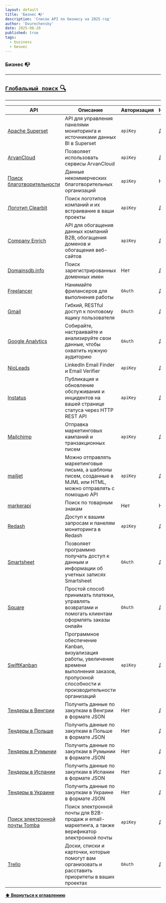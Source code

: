 ```yaml
---
layout: default
title: 'Бизнес 📭'
description: 'Список API по бизнесу на 2025 год'
author: 'Dvurechensky'
date: 2025-08-20
published: true
tags:
  - business
  - бизнес
---
```


### Бизнес 📭

---

## [`Глобальный поиск` 🔍](../search.md)

---

| API                                                                                                                 | Описание                                                                                                                                            | Авторизация | HTTPS | CORS       |
| ------------------------------------------------------------------------------------------------------------------- | --------------------------------------------------------------------------------------------------------------------------------------------------- | ----------- | ----- | ---------- |
| [Apache Superset](https://superset.apache.org/docs/api)                                                             | API для управления панелями мониторинга и источниками данных BI в Superset                                                                          | `apiKey`    | Да    | Да         |
| [ArvanCloud](https://www.arvancloud.ir/en/dev/sdk)                                                                  | Позволяет использовать сервисы ArvanCloud                                                                                                           | `apiKey`    | Да    | Нет        |
| [Поиск благотворительности](http://charityapi.orghunter.com/)                                                       | Данные некоммерческих благотворительных организаций                                                                                                 | `apiKey`    | Нет   | Неизвестно |
| [Логотип Clearbit](https://clearbit.com/docs#logo-api)                                                              | Поиск логотипов компаний и их встраивание в ваши проекты                                                                                            | `apiKey`    | Да    | Неизвестно |
| [Company Enrich](https://companyenrich.com)                                                                         | API для обогащения данных компаний B2B, обогащения доменов и обогащения веб-сайтов                                                                  | `apiKey`    | Да    | Да         |
| [Domainsdb.info](https://domainsdb.info/)                                                                           | Поиск зарегистрированных доменных имен                                                                                                              | Нет         | Да    | Нет        |
| [Freelancer](https://developers.freelancer.com)                                                                     | Нанимайте фрилансеров для выполнения работы                                                                                                         | `OAuth`     | Да    | Неизвестно |
| [Gmail](https://developers.google.com/gmail/api/)                                                                   | Гибкий, RESTful доступ к почтовому ящику пользователя                                                                                               | `OAuth`     | Да    | Неизвестно |
| [Google Analytics](https://developers.google.com/analytics/)                                                        | Собирайте, настраивайте и анализируйте свои данные, чтобы охватить нужную аудиторию                                                                 | `OAuth`     | Да    | Неизвестно |
| [NioLeads](https://nioleads.com/apidoc)                                                                             | LinkedIn Email Finder и Email Verifier                                                                                                              | `apiKey`    | Да    | Да         |
| [Instatus](https://instatus.com/help/api)                                                                           | Публикация и обновление обслуживания и инцидентов на вашей странице статуса через HTTP REST API                                                     | `apiKey`    | Да    | Неизвестно |
| [Mailchimp](https://mailchimp.com/developer/)                                                                       | Отправка маркетинговых кампаний и транзакционных писем                                                                                              | `apiKey`    | Да    | Неизвестно |
| [mailjet](https://www.mailjet.com/)                                                                                 | Можно отправлять маркетинговые письма, а шаблоны писем, созданные в MJML или HTML, можно отправлять с помощью API                                   | `apiKey`    | Да    | Неизвестно |
| [markerapi](https://markerapi.com)                                                                                  | Поиск по товарным знакам                                                                                                                            | Нет         | Нет   | Неизвестно |
| [Redash](https://redash.io/help/user-guide/integrations-and-api/api)                                                | Доступ к вашим запросам и панелям мониторинга в Redash                                                                                              | `apiKey`    | Да    | Да         |
| [Smartsheet](https://smartsheet.redoc.ly/)                                                                          | Позволяет программно получать доступ к данным и информации об учетных записях Smartsheet                                                            | `OAuth`     | Да    | Нет        |
| [Square](https://developer.squareup.com/reference/square)                                                           | Простой способ принимать платежи, управлять возвратами и помогать клиентам оформлять заказы онлайн                                                  | `OAuth`     | Да    | Неизвестно |
| [SwiftKanban](https://www.digite.com/knowledge-base/swiftkanban/article/api-for-swift-kanban-web-services/#restapi) | Программное обеспечение Kanban, визуализация работы, увеличение времени выполнения заказов, пропускной способности и производительности организаций | `apiKey`    | Да    | Неизвестно |
| [Тендеры в Венгрии](https://tenders.guru/hu/api)                                                                    | Получить данные по закупкам в Венгрии в формате JSON                                                                                                | Нет         | Да    | Неизвестно |
| [Тендеры в Польше](https://tenders.guru/pl/api)                                                                     | Получить данные по закупкам в Польше в формате JSON                                                                                                 | Нет         | Да    | Неизвестно |
| [Тендеры в Румынии](https://tenders.guru/ro/api)                                                                    | Получить данные по закупкам в Румынии в формате JSON                                                                                                | Нет         | Да    | Неизвестно |
| [Тендеры в Испании](https://tenders.guru/es/api)                                                                    | Получить данные по закупкам в Испании в формате JSON                                                                                                | Нет         | Да    | Неизвестно |
| [Тендеры в Украине](https://tenders.guru/ua/api)                                                                    | Получить данные по закупкам в Украине в формате JSON                                                                                                | Нет         | Да    | Неизвестно |
| [Поиск электронной почты Tomba](https://tomba.io/api)                                                               | Поиск электронной почты для B2B-продаж и email-маркетинга, а также верификатор электронной почты                                                    | `apiKey`    | Да    | Да         |
| [Trello](https://developers.trello.com/)                                                                            | Доски, списки и карточки, которые помогут вам организовать и расставить приоритеты в ваших проектах                                                 | `OAuth`     | Да    | Неизвестно |

**[⬆ Вернуться к оглавлению](../index.md)**
